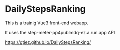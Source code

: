 # DailyStepsRanking

This is a trainig Vue3 front-end webapp.

It uses the step-meter-pp4publmdq-ez.a.run.app API

https://gtiez.github.io/DailyStepsRanking/
